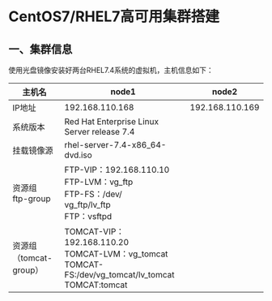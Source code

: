 # CentOS7/RHEL7高可用集群搭建

## 一、集群信息

使用光盘镜像安装好两台RHEL7.4系统的虚拟机，主机信息如下：

主机名|node1|node2
-|-|-
IP地址|192.168.110.168|192.168.110.169
系统版本|Red Hat Enterprise Linux Server release 7.4
挂载镜像源|rhel-server-7.4-x86_64-dvd.iso
资源组<br>ftp-group|FTP-VIP：192.168.110.10<br>FTP-LVM：vg_ftp<br>FTP-FS：/dev/<br>vg_ftp/lv_ftp<br>FTP：vsftpd
资源组<br>（tomcat-group）|TOMCAT-VIP：192.168.110.20<br>TOMCAT-LVM：vg_tomcat<br>TOMCAT-FS:/dev/vg_tomcat/lv_tomcat<br>TOMCAT:tomcat

